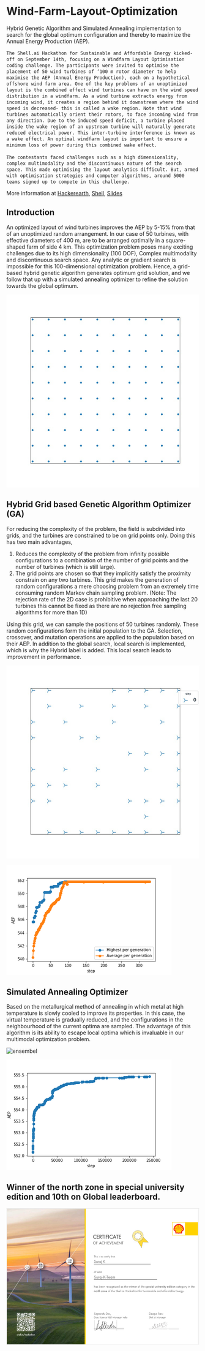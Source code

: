 # Wind-Farm-Layout-Optimization
Hybrid Genetic Algorithm and Simulated Annealing implementation to search for the global optimum configuration and thereby to maximize the Annual Energy Production (AEP). 

```
The Shell.ai Hackathon for Sustainable and Affordable Energy kicked-off on September 14th, focusing on a Windfarm Layout Optimisation coding challenge. The participants were invited to optimise the placement of 50 wind turbines of ‘100 m rotor diameter to help maximise the AEP (Annual Energy Production), each on a hypothetical offshore wind farm area. One of the key problems of an unoptimized layout is the combined effect wind turbines can have on the wind speed distribution in a windfarm. As a wind turbine extracts energy from incoming wind, it creates a region behind it downstream where the wind speed is decreased- this is called a wake region. Note that wind turbines automatically orient their rotors, to face incoming wind from any direction. Due to the induced speed deficit, a turbine placed inside the wake region of an upstream turbine will naturally generate reduced electrical power. This inter-turbine interference is known as a wake effect. An optimal windfarm layout is important to ensure a minimum loss of power during this combined wake effect.

The contestants faced challenges such as a high dimensionality, complex multimodality and the discontinuous nature of the search space. This made optimising the layout analytics difficult. But, armed with optimisation strategies and computer algorithms, around 5000 teams signed up to compete in this challenge.
```

More information at [Hackerearth](https://www.hackerearth.com/challenges/competitive/shell-hackathon/), [Shell](https://www.shell.in/energy-and-innovation/ai-hackathon.html#vanity-aHR0cHM6Ly93d3cuc2hlbGwuaW4vaGFja2F0aG9uLmh0bWw), [Slides](https://www.slideshare.net/Surajk15/windfarm-shell-hackathon)

## Introduction 

An optimized layout of wind turbines improves the AEP by 5-15% from that of an unoptimized random arrangement. In our case of 50 turbines, with effective diameters of 400 m, are to be arranged optimally in a square-shaped farm of side 4 km. This optimization problem poses many exciting challenges due to its high dimensionality (100 DOF), Complex multimodality and discontinuous search space. Any analytic or gradient search is impossible for this 100-dimensional optimization problem. Hence, a grid-based hybrid genetic algorithm generates optimum grid solution, and we follow that up with a simulated annealing optimizer to refine the solution towards the global optimum.

![ensembel](/images/ensemble.gif)

## Hybrid Grid based Genetic Algorithm Optimizer (GA)

For reducing the complexity of the problem, the field is subdivided into grids, and the turbines are constrained to be on grid points only. Doing this has two main advantages, 

1. Reduces the complexity of the problem from infinity possible configurations to a combination of the number of grid points and the number of turbines (which is still large).
2. The grid points are chosen so that they implicitly satisfy the proximity constrain on any two turbines. This grid makes the generation of random configurations a mere choosing problem from an extremely time consuming random Markov chain sampling problem. (Note: The rejection rate of the 2D case is prohibitive when approaching the last 20 turbines this cannot be fixed as there are no rejection free sampling algorithms for more than 1D)

Using this grid, we can sample the positions of 50 turbines randomly. These random configurations form the initial population to the GA. Selection, crossover, and mutation operations are applied to the population based on their AEP. In addition to the global search, local search is implemented, which is why the Hybrid label is added. This local search leads to improvement in performance.

![ensembel](/images/GA2.gif)



![ensembel](/images/average_energy_step.png)

## Simulated Annealing Optimizer

Based on the metallurgical method of annealing in which metal at high temperature is slowly cooled to improve its properties. In this case, the virtual temperature is gradually reduced, and the configurations in the neighbourhood of the current optima are sampled. The advantage of this algorithm is its ability to escape local optima which is invaluable in our multimodal optimization problem. 

![ensembel](/images/simann2.gif)

![ensembel](/images/simann_energy_step.png)

## Winner of the north zone in special university edition and 10th on Global leaderboard.

![Certificate](/images/award.PNG)